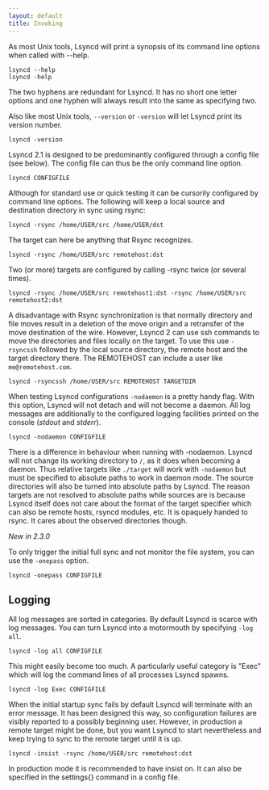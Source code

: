 ```yaml
---
layout: default
title: Invoking
---
```

As most Unix tools, Lsyncd will print a synopsis of its command line options when called with --help. 

```console
lsyncd --help
lsyncd -help
```

The two hyphens are redundant for Lsyncd. It has no short one letter options and one hyphen will always result into the same as specifying two.

Also like most Unix tools, ```--version``` or ```-version``` will let Lsyncd print its version number.

```console
lsyncd -version
```

Lsyncd 2.1 is designed to be predominantly configured through a config file (see below). The config file can thus be the only command line option.

```console
lsyncd CONFIGFILE
```

Although for standard use or quick testing it can be cursorily configured by command line options. The following will keep a local source and destination directory in sync using rsync:

```console
lsyncd -rsync /home/USER/src /home/USER/dst
```

The target can here be anything that Rsync recognizes.

```console
lsyncd -rsync /home/USER/src remotehost:dst
```

Two (or more) targets are configured by calling -rsync twice (or several times).

```console
lsyncd -rsync /home/USER/src remotehost1:dst -rsync /home/USER/src remotehost2:dst 
```

A disadvantage with Rsync synchronization is that normally directory and file moves result in a deletion of the move origin and a retransfer of the move destination of the wire. However, Lsyncd 2 can use ssh commands to move the directories and files locally on the target. To use this use ```-rsyncssh``` followed by the local source directory, the remote host and the target directory there. The REMOTEHOST can include a user like ```me@remotehost.com```.

```console
lsyncd -rsyncssh /home/USER/src REMOTEHOST TARGETDIR
```

When testing Lsyncd configurations ```-nodaemon``` is a pretty handy flag. With this option, Lsyncd will not detach and will not become a daemon. All log messages are additionally to the configured logging facilities printed on the console (_stdout_ and _stderr_). 


```console
lsyncd -nodaemon CONFIGFILE
```

There is a difference in behaviour when running with -nodaemon. Lsyncd will not change its working directory to `/`, as it does when becoming a daemon. Thus relative targets like `./target` will work with `-nodaemon` but must be specified to absolute paths to work in daemon mode. The source directories will also be turned into absolute paths by Lsyncd. The reason targets are not resolved to absolute paths while sources are is because Lsyncd itself does not care about the format of the target specifier which can also be remote hosts, rsyncd modules, etc. It is opaquely handed to rsync. It cares about the observed directories though.


*New in 2.3.0*

To only trigger the initial full sync and not monitor the file system, you can use the `-onepass` option.

```console
lsyncd -onepass CONFIGFILE
```


## Logging


All log messages are sorted in categories. By default Lsyncd is scarce with log messages. You can turn Lsyncd into a motormouth by specifying ```-log all```.

```console
lsyncd -log all CONFIGFILE
```

This might easily become too much. A particularly useful category is "Exec" which will log the command lines of all processes Lsyncd spawns.

```console
lsyncd -log Exec CONFIGFILE
```

When the initial startup sync fails by default Lsyncd will terminate with an error message. It has been designed this way, so configuration failures are visibly reported to a possibly beginning user. However, in production a remote target might be done, but you want Lsyncd to start nevertheless and keep trying to sync to the remote target until it is up.

```console
lsyncd -insist -rsync /home/USER/src remotehost:dst
```

In production mode it is recommended to have insist on. It can also be specified in the settings{} command in a config file.
